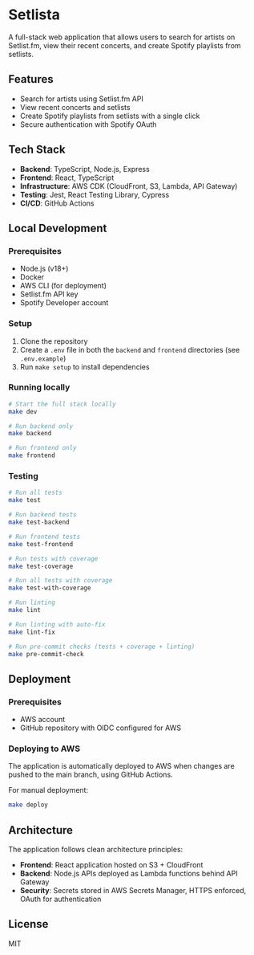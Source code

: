 # Setlista

A full-stack web application that allows users to search for artists on Setlist.fm, view their recent concerts, and create Spotify playlists from setlists.

## Features

- Search for artists using Setlist.fm API
- View recent concerts and setlists
- Create Spotify playlists from setlists with a single click
- Secure authentication with Spotify OAuth

## Tech Stack

- **Backend**: TypeScript, Node.js, Express
- **Frontend**: React, TypeScript
- **Infrastructure**: AWS CDK (CloudFront, S3, Lambda, API Gateway)
- **Testing**: Jest, React Testing Library, Cypress
- **CI/CD**: GitHub Actions

## Local Development

### Prerequisites

- Node.js (v18+)
- Docker
- AWS CLI (for deployment)
- Setlist.fm API key
- Spotify Developer account

### Setup

1. Clone the repository
2. Create a `.env` file in both the `backend` and `frontend` directories (see `.env.example`)
3. Run `make setup` to install dependencies

### Running locally

```bash
# Start the full stack locally
make dev

# Run backend only
make backend

# Run frontend only
make frontend
```

### Testing

```bash
# Run all tests
make test

# Run backend tests
make test-backend

# Run frontend tests
make test-frontend

# Run tests with coverage
make test-coverage

# Run all tests with coverage
make test-with-coverage

# Run linting
make lint

# Run linting with auto-fix
make lint-fix

# Run pre-commit checks (tests + coverage + linting)
make pre-commit-check
```

## Deployment

### Prerequisites

- AWS account
- GitHub repository with OIDC configured for AWS

### Deploying to AWS

The application is automatically deployed to AWS when changes are pushed to the main branch, using GitHub Actions.

For manual deployment:

```bash
make deploy
```

## Architecture

The application follows clean architecture principles:

- **Frontend**: React application hosted on S3 + CloudFront
- **Backend**: Node.js APIs deployed as Lambda functions behind API Gateway
- **Security**: Secrets stored in AWS Secrets Manager, HTTPS enforced, OAuth for authentication

## License

MIT